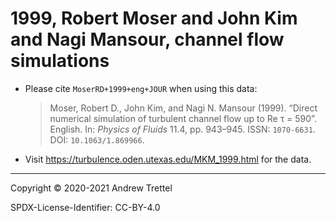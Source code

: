 # 1999, Robert Moser and John Kim and Nagi Mansour, channel flow simulations

- Please cite `MoserRD+1999+eng+JOUR` when using this data:

    > Moser, Robert D., John Kim, and Nagi N. Mansour (1999). “Direct numerical
    > simulation of turbulent channel flow up to Re τ = 590”. English. In:
    > *Physics of Fluids* 11.4, pp. 943–945. ISSN: `1070-6631`. DOI:
    > `10.1063/1.869966`.

- Visit <https://turbulence.oden.utexas.edu/MKM_1999.html> for the data.

-------------------------------------------------------------------------------

Copyright © 2020-2021 Andrew Trettel

SPDX-License-Identifier: CC-BY-4.0
